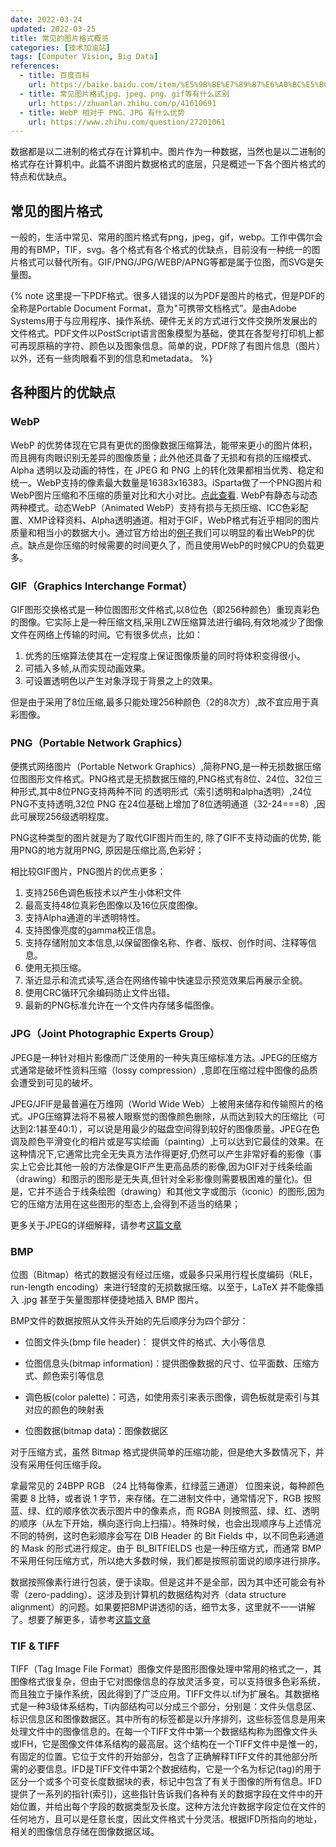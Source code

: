 ```yaml
---
date: 2022-03-24
updated: 2022-03-25
title: 常见的图片格式概览
categories: [技术加油站]
tags: [Computer Vision, Big Data]
references: 
  - title: 百度百科
    url: https://baike.baidu.com/item/%E5%9B%BE%E7%89%87%E6%A0%BC%E5%BC%8F/381122
  - title: 常见图片格式jpg、jpeg、png、gif等有什么区别
    url: https://zhuanlan.zhihu.com/p/41610691
  - title: WebP 相对于 PNG、JPG 有什么优势
    url: https://www.zhihu.com/question/27201061
---
```


数据都是以二进制的格式存在计算机中。图片作为一种数据，当然也是以二进制的格式存在计算机中。此篇不讲图片数据格式的底层，只是概述一下各个图片格式的特点和优缺点。

<!-- more -->

## 常见的图片格式

一般的，生活中常见、常用的图片格式有png，jpeg，gif，webp。工作中偶尔会用的有BMP，TIF，svg。各个格式有各个格式的优缺点，目前没有一种统一的图片格式可以替代所有。GIF/PNG/JPG/WEBP/APNG等都是属于位图，而SVG是矢量图。

{% note 这里提一下PDF格式。很多人错误的以为PDF是图片的格式，但是PDF的全称是Portable Document Format，意为"可携带文档格式”。是由Adobe Systems用于与应用程序、操作系统、硬件无关的方式进行文件交换所发展出的文件格式。PDF文件以PostScript语言图象模型为基础，使其在各型号打印机上都可再现原稿的字符、颜色以及图象信息。简单的说，PDF除了有图片信息（图片）以外，还有一些肉眼看不到的信息和metadata。 %}

## 各种图片的优缺点

### WebP

WebP 的优势体现在它具有更优的图像数据压缩算法，能带来更小的图片体积，而且拥有肉眼识别无差异的图像质量；此外他还具备了无损和有损的压缩模式、Alpha 透明以及动画的特性，在 JPEG 和 PNG 上的转化效果都相当优秀、稳定和统一。WebP支持的像素最大数量是16383x16383。iSparta做了一个PNG图片和WebP图片压缩和不压缩的质量对比和大小对比。[点此查看](https://isparta.github.io/compare-webp/index.html#12345). WebP有静态与动态两种模式。动态WebP（Animated WebP）支持有损与无损压缩、ICC色彩配置、XMP诠释资料、Alpha透明通道。相对于GIF，WebP格式有近乎相同的图片质量和相当小的数据大小。通过官方给出的[例子](https://isparta.github.io/compare-webp/index_a.html#12)我们可以明显的看出WebP的优点。缺点是你压缩的时候需要的时间更久了，而且使用WebP的时候CPU的负载更多。

### GIF（Graphics Interchange Format）

GIF图形交换格式是一种位图图形文件格式,以8位色（即256种颜色）重现真彩色的图像。它实际上是一种压缩文档,采用LZW压缩算法进行编码,有效地减少了图像文件在网络上传输的时间。它有很多优点，比如：

1. 优秀的压缩算法使其在一定程度上保证图像质量的同时将体积变得很小。
2. 可插入多帧,从而实现动画效果。
3. 可设置透明色以产生对象浮现于背景之上的效果。

但是由于采用了8位压缩,最多只能处理256种颜色（2的8次方）,故不宜应用于真彩图像。

### PNG（Portable Network Graphics）

便携式网络图片（Portable Network Graphics）,简称PNG,是一种无损数据压缩位图图形文件格式。PNG格式是无损数据压缩的,PNG格式有8位、24位、32位三种形式,其中8位PNG支持两种不同 的透明形式（索引透明和alpha透明）,24位PNG不支持透明,32位 PNG 在24位基础上增加了8位透明通道（32-24===8）,因此可展现256级透明程度。

PNG这种类型的图片就是为了取代GIF图片而生的, 除了GIF不支持动画的优势, 能用PNG的地方就用PNG, 原因是压缩比高,色彩好；

相比较GIF图片，PNG图片的优点更多：

1. 支持256色调色板技术以产生小体积文件
2. 最高支持48位真彩色图像以及16位灰度图像。
3. 支持Alpha通道的半透明特性。
4. 支持图像亮度的gamma校正信息。
5. 支持存储附加文本信息,以保留图像名称、作者、版权、创作时间、注释等信息。
6. 使用无损压缩。
7. 渐近显示和流式读写,适合在网络传输中快速显示预览效果后再展示全貌。
8. 使用CRC循环冗余编码防止文件出错。
9. 最新的PNG标准允许在一个文件内存储多幅图像。

### JPG（Joint Photographic Experts Group）

JPEG是一种针对相片影像而广泛使用的一种失真压缩标准方法。JPEG的压缩方式通常是破坏性资料压缩（lossy compression）,意即在压缩过程中图像的品质会遭受到可见的破坏。

JPEG/JFIF是最普遍在万维网（World Wide Web）上被用来储存和传输照片的格式。JPG压缩算法将不易被人眼察觉的图像颜色删除，从而达到较大的压缩比（可达到2:1甚至40:1），可以说是用最少的磁盘空间得到较好的图像质量。JPEG在色调及颜色平滑变化的相片或是写实绘画（painting）上可以达到它最佳的效果。在这种情况下,它通常比完全无失真方法作得更好,仍然可以产生非常好看的影像（事实上它会比其他一般的方法像是GIF产生更高品质的影像,因为GIF对于线条绘画（drawing）和图示的图形是无失真,但针对全彩影像则需要极困难的量化)。但是，它并不适合于线条绘图（drawing）和其他文字或图示（iconic）的图形,因为它的压缩方法用在这些图形的型态上,会得到不适当的结果；

更多关于JPEG的详细解释，请参考[这篇文章](https://www.jianshu.com/p/f5557c0e689e)

### BMP

位图（Bitmap）格式的数据没有经过压缩，或最多只采用行程长度编码（RLE，run-length encoding）来进行轻度的无损数据压缩。以至于，LaTeX 并不能像插入 .jpg 甚至于矢量图那样便捷地插入 BMP 图片。

BMP文件的数据按照从文件头开始的先后顺序分为四个部分：

- 位图文件头(bmp file header)：  提供文件的格式、大小等信息

- 位图信息头(bitmap information)：提供图像数据的尺寸、位平面数、压缩方式、颜色索引等信息

- 调色板(color palette)：可选，如使用索引来表示图像，调色板就是索引与其对应的颜色的映射表

- 位图数据(bitmap data)：图像数据区

对于压缩方式，虽然 Bitmap 格式提供简单的压缩功能，但是绝大多数情况下，并没有采用任何压缩手段。

拿最常见的 24BPP RGB （24 比特每像素，红绿蓝三通道） 位图来说，每种颜色需要 8 比特，或者说 1 字节，来存储。在二进制文件中，通常情况下，RGB 按照蓝、绿、红的顺序依次表示图片中的像素点，而 RGBA 则按照蓝、绿、红、透明的顺序（从左下开始，横向逐行向上扫描）。特殊时候，也会出现顺序与上述情况不同的特例，这时色彩顺序会写在 DIB Header 的 Bit Fields 中，以不同色彩通道的 Mask 的形式进行规定。由于 BI_BITFIELDS 也是一种压缩方式，而通常 BMP 不采用任何压缩方式，所以绝大多数时候，我们都是按照前面说的顺序进行排序。

数据按照像素行进行包装，便于读取。但是这并不是全部，因为其中还可能会有补零（zero-padding）。这涉及到计算机的数据结构对齐（data structure alignment）的问题。如果要把BMP讲透彻的话，细节太多，这里就不一一讲解了。想要了解更多，请参考[这篇文章](https://zhuanlan.zhihu.com/p/25119530)

### TIF & TIFF

TIFF（Tag Image File Format）图像文件是图形图像处理中常用的格式之一，其图像格式很复杂，但由于它对图像信息的存放灵活多变，可以支持很多色彩系统，而且独立于操作系统，因此得到了广泛应用。TIFF文件以.tif为扩展名。其数据格式是一种3级体系结构，Ti内部结构可以分成三个部分，分别是：文件头信息区、标识信息区和图像数据区。其中所有的标签都是以升序排列，这些标签信息是用来处理文件中的图像信息的。在每一个TIFF文件中第一个数据结构称为图像文件头或IFH，它是图像文件体系结构的最高层。这个结构在一个TIFF文件中是惟一的，有固定的位置。它位于文件的开始部分，包含了正确解释TIFF文件的其他部分所需的必要信息。IFD是TIFF文件中第2个数据结构，它是一个名为标记(tag)的用于区分一个或多个可变长度数据块的表，标记中包含了有关于图像的所有信息。IFD提供了一系列的指针(索引)，这些指针告诉我们各种有关的数据字段在文件中的开始位置，并给出每个字段的数据类型及长度。这种方法允许数据字段定位在文件的任何地方，且可以是任意长度，因此文件格式十分灵活。根据IFD所指向的地址，相关的图像信息存储在图像数据区域。



